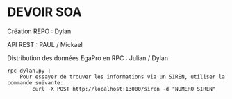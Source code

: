 # DEVOIR SOA 


Création REPO : Dylan 

API REST : PAUL / Mickael 

Distribution des données EgaPro en RPC : Julian / Dylan 

	rpc-dylan.py :
		Pour essayer de trouver les informations via un SIREN, utiliser la commande suivante:
			curl -X POST http://localhost:13000/siren -d "NUMERO SIREN"
